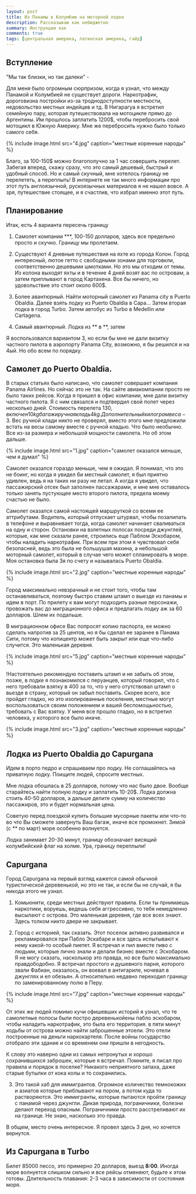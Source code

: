 ```yaml
---
layout: post
title: Из Панамы в Колумбию на моторной лодке
description: Рассказываю как небюджетно
summary: Инструкции как 
comments: true
tags: [центральная америка, латинская америка, гайд]
---
```


## Вступление
"Мы так близки, но так далеки" - 

Для меня было огромным сюрпризом, когда я узнал, что между Панамой и Колумбией не существует дороги. Наркотрафик, дороговизна постройки из-за троднодоступности местности, недовольство местных индейцев и тд. В Нигарагуа я встретил семейную пару, которая путешествовала на мотоцикле прямо до Аргентины. Им прошлось заплатить 1200$, чтобы перебросить свой мотоцикл в Южную Америку. Мне же перебросить нужно было только самого себя.

{% 
  include image.html 
  src="4.jpg"
  caption="местные коренные народы"
%}

Благо, за 100-150$ можно благополучно за 1 час совершить перелет. Забегая вперед, скажу сразу, что это самый дешевый, быстрый и удобный способ. Но и самый скучный, мне хотелось границу не перелететь, а переплыть! В интернете не так много информации про этот путь англоязычной, рускоязычных материалов я не нашел вовсе. А зря, путешествие стоящее, и я счастлив, что избрал именно этот путь.

## Планирование
Итак, есть 4 варианта пересечь границу

1. Самолет компании ***, 100-150 долларов, здесь все предельно просто и скучно. Границу мы пролетаем. 

2. Существуют 4 дневные путешествия на яхте из города Колон. Город интересный, лютое гетто с свободными зонами для торговкли, соответственно дешевыми шмотками. Но это мы отходим от темы. Из колона выходят яхты и в течение 4 дней возят вас по островам, а затем приплывают в город Картахена. Все бы ничего, но удовольствие это стоит около 600$. 

3. Более авантюрный. Найти моторный самолет из Panama city в Puerto Obaldia. Далее взять лодку из Puerto Obaldia в Capa... Затем вторая лодка в город Turbo. Затем автобус из Turbo в Medellin или Cartagena.

4. Самый авантюрный. Лодка из ** в **, затем

Я воспользовался вариантом 3, но если бы мне не дали визитку частного пилота в аэропорту Panama City, возможно, я бы решился и на 4ый. Но обо всем по порядку. 

## Самолет до Puerto Obaldia. 
В старых статьях было написано, что самолет совершает компания Panama Airlines. Но сейчас это не так. На сайте авиакомпании просто не было таких рейсов. Когда я пришел в офис компании, мне дали визитку частного пилота. Я с ним связался и подтвердил свой полет через несколько дней. Стоимость перелета 130$, включен 10kg багаж и ручная кладь 4kg. Дополнительный килограм веса - 3$. Вес ручной клади никто не проверял, вместо этого мне предложили встать на весы самому вместе с ручной кладью. Что было необычно. Все из-за размера и небольшой мощности самолета. Но об этом дальше. 

{% 
  include image.html 
  src="1.jpg"
  caption="самолет оказался меньше, чем я думал"
%}


Самолет оказался гораздо меньше, чем я ожидал. Я понимал, что это не боинг, но когда я увидел 6и местный самолет, я был приятно удивлен, ведь я на таких ни разу не летал. А когда я увидел, что пассажирский отсек был заполнен пассажарами, и мне мне оставалось только занять пустующее место второго пилота, предела моему счастью не было. 

Самолет оказался самой настоящей маршруткой со всеми ее аттрибутами. Водитель, который отпускает штурвал, чтобы позалипать в телефоне и выравнивает тогда, когда самолет начинает сваливаться на одну и сторон. Остановки на взлетных полосах посреди джунглей, которые, как мне сказали ранее, строились еще Паблом Эскобаром, чтобы наладить наркотрафик. При всем при этом я чувствовал себя безопасней, ведь это была не большушая махина, а небольшой моторный самолет, который в случае чего может спланировать в море. Моя остановка была 3я по счету и называлась Puerto Obaldia. 

{% 
  include image.html 
  src="2.jpg"
  caption="местные коренные народы"
%}

Город максимально невзрачный и не стоит того, чтобы там останавливаться, поэтому быстро ставим штамп о выезде из панамы и идем в порт. По прилету к вам могут подходить разные персонажи, провожать вас до миграционного офиса и предлагать лодку аж за 60 долларов. Шлем их подальше.

В миграционном офисе Вас попросят копию паспорта, ее можно сделать напротив за 25 центов, но я бы сделал ее заранее в Панама Сити, потому что копицентр может быть закрыт или еще что-либо случится. Это маленькая деревня.  

{% 
  include image.html 
  src="5.jpg"
  caption="местные коренные народы"
%}

!Настоятельно рекомендую поставить штамп и не забыть об этом, позже, в лодке я познакомился с перуанцев, который говорил, что с него требовали взятку в 400 за то, что у него отутствовал штамп о вьезде в страну, который он забыл поставить. Скорее всего, все пройдет гладко, но это изолированные поселения, местные могут воспользоваться своим положением и вашей беспомощьностью, требовать с Вас взятку. У меня все прошло гладко, но я встретил человека, у которого все было иначе. 

{% 
  include image.html 
  src="3.jpg"
  caption="местные коренные народы"
%}


## Лодка из Puerto Obaldia до Capurgana
Идем в порто педро и спрашиваем про лодку. Не соглашайтесь на приватную лодку. Поищите людей, спросите местных. 

Мне лодка обошлась в 25 долларов, потому что нас было двое.
Вообще старайтесь найти полную лодку и заплатить 10-20$. Лодка должна стоить 40-50 долларов, а дальше делите сумму на количество пассажиров, это и будет нормальная цена.

Советую перед поездкой купить большие мусорные пакеты или что-то во что Вы сможете завернуть Ваш багаж, иначе все промокнет. Зимой (с ** по март) море особенно волнуется. 

Лодка занимает 20-30 минут, границу обозначает висящий колумбийский флаг на холме. Ура, границу переплыли!


## Capurgana
Город Capurgana на первый взгляд кажется самой обычной туристической деревенькой, но это не так, и если бы не случай, я бы никода этого не узнал. 

1. Комьюнити, среди местных действуют правила. Если ты прнимаешь наркотики, воруешь, ведешь себя аггрессивно, то тебя немедленно высылают с острова. Это маленькая деревня, где все всех знают. Здесь толком никто двери не закрывает. 

2. Город с историей, так сказать. Этот поселок активно развивался и рекламировался при Пабло Эскабаре и все здесь испытывают к нему какой-то особый пиетет. Я встречал и пил вместе пиво с людьми, которые лично знали и делали бизнес вместе с Эскобаром. Я не могу сказать, насколькор это правда, но все было максимально правдободобно. Я встречал простого и душевного парня, которого звали Фабиан, оказалось, он воевал в антигариле, ночевал в джунглях и ел обезьян. А относительно недавно переходил границу по заменированному полю в Перу.

{% 
  include image.html 
  src="7.jpg"
  caption="местные коренные народы"
%}

От этих же людей помимо кучи офишевших историй я узнал, что те самолетные полосы были постро деревенькойены пабло эскобаром, чтобы наладить наркотрафик, это была его территория. в пяти минут ходьбы от острова можно найти заброшенные этоели. Это отели построенные на деньги наркокартеля. После войны государство отобрало эти здание и со временем они пришли в негодность.

К слову это наверно одни из самых нетронутых и хорошо сохранившихся заброшек, которые я встречал. Помните, я писал про правила и порядок в поселке? Никакого неприятного запаха, даже старые бутылки от кока колы и то сохранились. 

3. Это такой хаб для иммигрантов. Огромное количество темнокожих и азиатов которые приблывают на пором, а потом куда то растворяются. Это иммигранты, которые пытаются пройти границу с панамой через джунгли. Дикая природа, пограничники, болезни делают переход опасным. Пограничники просто расстреливают их на границе. Не знаю, насколько это правда. 

В общем, место очень интересное. Я провел здесь 3 дня, но хочется вернутся. 

## Из Capurgana в Turbo
Билет 85000 пессо, это примерно 20 долларов, выезд **8:00**. Иногда море волнуется слишком сильно и все рейсы отменяют, будьте к этом готовы. Длительность плавания: 2-3 часа в зависимости от состояния моря. 


